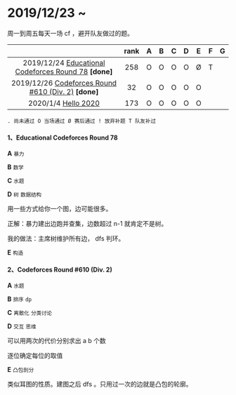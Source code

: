 # 2019/12/23 ~ 

周一到周五每天一场 cf ，避开队友做过的题。

|                                                              | rank |  A   |  B   |  C   |  D   |  E   |  F   | G    |
| :----------------------------------------------------------: | :--: | :--: | :--: | :--: | :--: | :--: | :--: | :----: |
| 2019/12/24 [Educational Codeforces Round 78](https://codeforces.com/contest/1278) **[done]** | 258  |  O   |  O   |  O   |  O   |  Ø   |  T   |      |
| 2019/12/26 [Codeforces Round #610 (Div. 2)](https://codeforces.com/contest/1282) **[done]** |  32  |  O   |  O   |  O   |  O   |  O   |      |      |
|  2020/1/4 [Hello 2020](https://codeforces.com/contest/1284)  | 173  |  O   |  O   |  O   |  O   |  O   |      |      |

`. 尚未通过 O 当场通过 Ø 赛后通过 ! 放弃补题 T 队友补过`

#### 1、Educational Codeforces Round 78

**A** `暴力`

**B** `数学`

**C** `水题`

**D** `树` `数据结构`

用一些方式给你一个图，边可能很多。

正解：暴力建出边跑并查集，边数超过 n-1 就肯定不是树。

我的做法：主席树维护所有边， dfs 判环。

**E** `构造`

#### 2、Codeforces Round #610 (Div. 2)

**A** `水题`

**B** `排序` `dp`

**C** `离散化` `分类讨论`

**D** `交互` `思维`

可以用两次的代价分别求出 a b 个数

逐位确定每位的取值

**E** `凸包剖分` 

类似耳图的性质。建图之后 dfs 。只用过一次的边就是凸包的轮廓。

